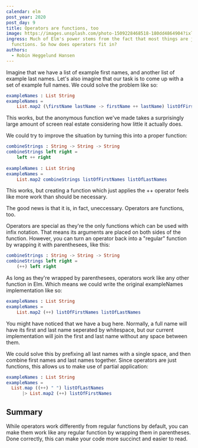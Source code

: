 ```yaml
---
calendar: elm
post_year: 2020
post_day: 9
title: Operators are functions, too
image: https://images.unsplash.com/photo-1509228468518-180dd4864904?ixlib=rb-1.2.1&ixid=eyJhcHBfaWQiOjEyMDd9&auto=format&fit=crop&w=2550&q=80
ingress: Much of Elm's power stems from the fact that most things are just
  functions. So how does operators fit in?
authors:
  - Robin Heggelund Hansen
---
```

Imagine that we have a list of example first names, and another list of example last names. Let's also imagine that our task is to come up with a set of example full names. We could solve the problem like so:

```elm
exampleNames : List String
exampleNames =
    List.map2 (\firstName lastName -> firstName ++ lastName) listOfFirstNames listOfLastNames
```

This works, but the anonymous function we've made takes a surprisingly large amount of screen real estate considering how little it actually does.

We could try to improve the situation by turning this into a proper function:

```elm
combineStrings : String -> String -> String
combineStrings left right =
    left ++ right
    
exampleNames : List String
exampleNames =
    List.map2 combineStrings listOfFirstNames listOfLastNames
```

This works, but creating a function which just applies the ++ operator feels like more work than should be necessary.

The good news is that it is, in fact, uneccessary. Operators are functions, too.

Operators are special as they're the only functions which can be used with infix notation. That means its arguments are placed on both sides of the function. However, you can turn an operator back into a "regular" function by wrapping it with parenthesees, like this:

```elm
combineStrings : String -> String -> String
combineStrings left right =
    (++) left right
```

As long as they're wrapped by parenthesees, operators work like any other function in Elm. Which means we could write the original exampleNames implementation like so:

```elm
exampleNames : List String
exampleNames =
    List.map2 (++) listOfFirstNames listOfLastNames
```

You might have noticed that we have a bug here. Normally, a full name will have its first and last name seperated by whitespace, but our current implementation will join the first and last name without any space between them.

We could solve this by prefixing all last names with a single space, and then combine first names and last names together. Since operators are just functions, this allows us to make use of partial application:

```elm
exampleNames : List String
exampleNames =
  List.map ((++) " ") listOfLastNames
      |> List.map2 (++) listOfFirstNames
```

## Summary

While operators work differently from regular functions by default, you can make them work like any regular function by wrapping them in parentheses. Done correctly, this can make your code more succinct and easier to read.